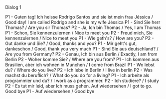 Dialog 1

P1 - Guten tag! Ich heisse Rodrigo Santos und sie ist mein frau Jéssica / Good day! I am called Rodrigo and she is my wife Jéssica
P1 - Sind Sie herr Thomas? / Are you sir Thomas?
P2 - Ja, Ich bin Thomas / Yes, I am Thomas
P1 - Schon, Sie kennenzulernen / Nice to meet you
P2 - Freud mich, Sie kennenzulernen / Nice to meet you
P1 - Wie geth's? / How are you?
P2 - Gut danke und Sie? / Good, thanks and you?
P1 - Mir geht's gut, dankeschon / Good, thank you very much
P1 - Sind Sie aus deutschland? / Are you from Germany?
P2 - Genau, Ich bin aus Berlin / Exactly, I am from Berlin
P2 - Woher komme Sie? / Where are you from?
P1 - Ich kommen aus Brasilien, aber ich wohnen in Munchen / I come from Brazil
P1 - Wo lebst du? / Where do you live?
P2 - Ich lebe in Berlin / I live in berlin
P2 - Was machst du beruflich? / What do you do for a living?
P1 - Ich arbeite als programmier und du? / I work as a programmer.
P2 - Ich studiere? / I study
P2 - Es tut mir leid, aber Ich muss gehen. Auf wiedersehen / I got to go. Good bye
P1 - Auf wiedersehen / Good bye
